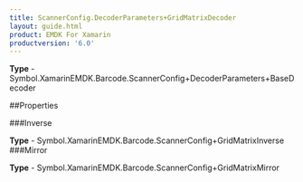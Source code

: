 ```yaml
---
title: ScannerConfig.DecoderParameters+GridMatrixDecoder
layout: guide.html
product: EMDK For Xamarin 
productversion: '6.0' 
---
```


    

**Type** - Symbol.XamarinEMDK.Barcode.ScannerConfig+DecoderParameters+BaseDecoder

##Properties

###Inverse

        

**Type** - Symbol.XamarinEMDK.Barcode.ScannerConfig+GridMatrixInverse
###Mirror

        

**Type** - Symbol.XamarinEMDK.Barcode.ScannerConfig+GridMatrixMirror
